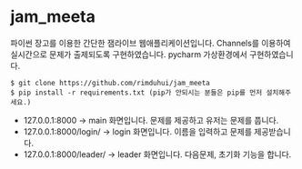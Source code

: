 # jam_meeta

파이썬 장고를 이용한 간단한 잼라이브 웹애플리케이션입니다.
Channels를 이용하여 실시간으로 문제가 출제되도록 구현하였습니다.
pycharm 가상환경에서 구현하였습니다.

    $ git clone https://github.com/rimduhui/jam_meeta
    $ pip install -r requirements.txt (pip가 안되시는 분들은 pip를 먼저 설치해주세요.)

* 127.0.0.1:8000 -> main 화면입니다. 문제를 제공하고 유저는 문제를 풉니다.
* 127.0.0.1:8000/login/ -> login 화면입니다. 이름을 입력하고 문제를 제공받습니다.
* 127.0.0.1:8000/leader/ -> leader 화면입니다. 다음문제, 초기화 기능을 합니다.
